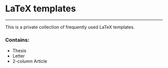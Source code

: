 # LaTeX templates
______

This is a private collection of frequently used LaTeX templates.

### Contains:

* Thesis
* Letter
* 2-column Article
